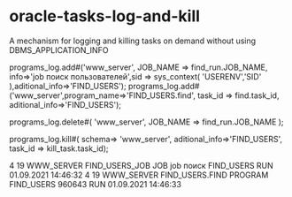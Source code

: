 # oracle-tasks-log-and-kill
A mechanism for logging and killing tasks on demand without using DBMS_APPLICATION_INFO



programs_log.add#('www_server', JOB_NAME => find_run.JOB_NAME, info=>'job поиск пользователей',sid => sys_context( 'USERENV','SID' ),aditional_info=>'FIND_USERS');
programs_log.add#('www_server',program_name=>'FIND_USERS.find', task_id => find.task_id, aditional_info=>'FIND_USERS');
 
programs_log.delete#( 'www_server', JOB_NAME => find_run.JOB_NAME );


programs_log.kill#( schema=> 'www_server', aditional_info=>'FIND_USERS', task_id => kill_task.task_id);

4	19	WWW_SERVER	FIND_USERS_JOB	JOB	job поиск 	FIND_USERS			RUN	01.09.2021 14:46:32	
4	19	WWW_SERVER	FIND_USERS.FIND	PROGRAM		FIND_USERS	960643		RUN	01.09.2021 14:46:33	
